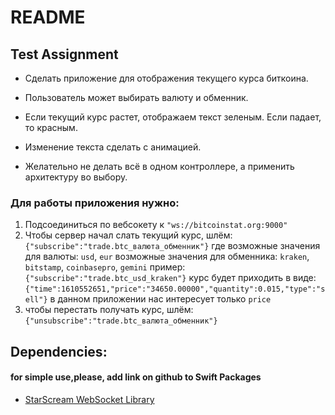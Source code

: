 # README

## Test Assignment  

-  Сделать приложение для отображения текущего курса биткоина.
-  Пользователь может выбирать валюту и обменник.
-  Если текущий курс растет, отображаем текст зеленым. Если падает, то красным.

-  Изменение текста сделать с анимацией.
-  Желательно не делать всё в одном контроллере, а применить архитектуру во выбору.

### Для работы приложения нужно:

1) Подсоединиться по вебсокету к `"ws://bitcoinstat.org:9000"`
2) Чтобы сервер начал слать текущий курс, шлём:
`{"subscribe":"trade.btc_валюта_обменник"}`
где возможные значения для валюты: `usd`, `eur`
возможные значения для обменника: `kraken`, `bitstamp`,
`coinbasepro`, `gemini`
пример: `{"subscribe":"trade.btc_usd_kraken"}`
курс будет приходить в виде:
`{"time":1610552651,"price":"34650.00000","quantity":0.015,"type":"sell"}`
в данном приложении нас интересует только `price`
3) чтобы перестать получать курс, шлём:
`{"unsubscribe":"trade.btc_валюта_обменник"}`

## Dependencies:
#### for simple use,please, add link on github to Swift Packages  
 - [StarScream WebSocket Library](https://github.com/daltoniam/Starscream "add link on github to Swift Packages ")


